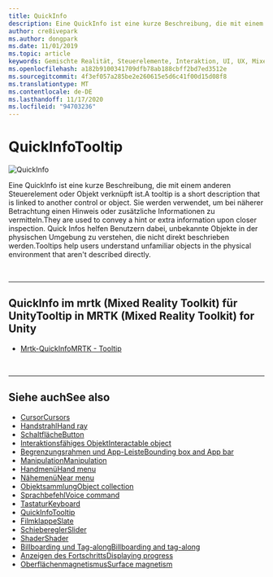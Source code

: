 ```yaml
---
title: QuickInfo
description: Eine QuickInfo ist eine kurze Beschreibung, die mit einem anderen Steuerelement oder Objekt verknüpft ist.
author: cre8ivepark
ms.author: dongpark
ms.date: 11/01/2019
ms.topic: article
keywords: Gemischte Realität, Steuerelemente, Interaktion, UI, UX, Mixed Reality-Headset, Windows Mixed Reality-Headset, Virtual Reality-Headset, hololens, ToolTip, mrtk, Mixed Reality Toolkit
ms.openlocfilehash: a182b9100341709dfb78ab188cbff2bd7ed3512e
ms.sourcegitcommit: 4f3ef057a285be2e260615e5d6c41f00d15d08f8
ms.translationtype: MT
ms.contentlocale: de-DE
ms.lasthandoff: 11/17/2020
ms.locfileid: "94703236"
---
```

# <a name="tooltip"></a><span data-ttu-id="41ab9-104">QuickInfo</span><span class="sxs-lookup"><span data-stu-id="41ab9-104">Tooltip</span></span>

![QuickInfo](images/UX_Hero_Tooltip.jpg)

<span data-ttu-id="41ab9-106">Eine QuickInfo ist eine kurze Beschreibung, die mit einem anderen Steuerelement oder Objekt verknüpft ist.</span><span class="sxs-lookup"><span data-stu-id="41ab9-106">A tooltip is a short description that is linked to another control or object.</span></span> <span data-ttu-id="41ab9-107">Sie werden verwendet, um bei näherer Betrachtung einen Hinweis oder zusätzliche Informationen zu vermitteln.</span><span class="sxs-lookup"><span data-stu-id="41ab9-107">They are used to convey a hint or extra information upon closer inspection.</span></span> <span data-ttu-id="41ab9-108">Quick Infos helfen Benutzern dabei, unbekannte Objekte in der physischen Umgebung zu verstehen, die nicht direkt beschrieben werden.</span><span class="sxs-lookup"><span data-stu-id="41ab9-108">Tooltips help users understand unfamiliar objects in the physical environment that aren't described directly.</span></span> 

<br>

---

## <a name="tooltip-in-mrtk-mixed-reality-toolkit-for-unity"></a><span data-ttu-id="41ab9-109">QuickInfo im mrtk (Mixed Reality Toolkit) für Unity</span><span class="sxs-lookup"><span data-stu-id="41ab9-109">Tooltip in MRTK (Mixed Reality Toolkit) for Unity</span></span>

* [<span data-ttu-id="41ab9-110">Mrtk-QuickInfo</span><span class="sxs-lookup"><span data-stu-id="41ab9-110">MRTK - Tooltip</span></span>](https://microsoft.github.io/MixedRealityToolkit-Unity/Documentation/README_Tooltip.html)

<br>

---

## <a name="see-also"></a><span data-ttu-id="41ab9-111">Siehe auch</span><span class="sxs-lookup"><span data-stu-id="41ab9-111">See also</span></span>

* [<span data-ttu-id="41ab9-112">Cursor</span><span class="sxs-lookup"><span data-stu-id="41ab9-112">Cursors</span></span>](cursors.md)
* [<span data-ttu-id="41ab9-113">Handstrahl</span><span class="sxs-lookup"><span data-stu-id="41ab9-113">Hand ray</span></span>](point-and-commit.md)
* [<span data-ttu-id="41ab9-114">Schaltfläche</span><span class="sxs-lookup"><span data-stu-id="41ab9-114">Button</span></span>](button.md)
* [<span data-ttu-id="41ab9-115">Interaktionsfähiges Objekt</span><span class="sxs-lookup"><span data-stu-id="41ab9-115">Interactable object</span></span>](interactable-object.md)
* [<span data-ttu-id="41ab9-116">Begrenzungsrahmen und App-Leiste</span><span class="sxs-lookup"><span data-stu-id="41ab9-116">Bounding box and App bar</span></span>](app-bar-and-bounding-box.md)
* [<span data-ttu-id="41ab9-117">Manipulation</span><span class="sxs-lookup"><span data-stu-id="41ab9-117">Manipulation</span></span>](direct-manipulation.md)
* [<span data-ttu-id="41ab9-118">Handmenü</span><span class="sxs-lookup"><span data-stu-id="41ab9-118">Hand menu</span></span>](hand-menu.md)
* [<span data-ttu-id="41ab9-119">Nähemenü</span><span class="sxs-lookup"><span data-stu-id="41ab9-119">Near menu</span></span>](near-menu.md)
* [<span data-ttu-id="41ab9-120">Objektsammlung</span><span class="sxs-lookup"><span data-stu-id="41ab9-120">Object collection</span></span>](object-collection.md)
* [<span data-ttu-id="41ab9-121">Sprachbefehl</span><span class="sxs-lookup"><span data-stu-id="41ab9-121">Voice command</span></span>](voice-input.md)
* [<span data-ttu-id="41ab9-122">Tastatur</span><span class="sxs-lookup"><span data-stu-id="41ab9-122">Keyboard</span></span>](keyboard.md)
* [<span data-ttu-id="41ab9-123">QuickInfo</span><span class="sxs-lookup"><span data-stu-id="41ab9-123">Tooltip</span></span>](tooltip.md)
* [<span data-ttu-id="41ab9-124">Filmklappe</span><span class="sxs-lookup"><span data-stu-id="41ab9-124">Slate</span></span>](slate.md)
* [<span data-ttu-id="41ab9-125">Schieberegler</span><span class="sxs-lookup"><span data-stu-id="41ab9-125">Slider</span></span>](slider.md)
* [<span data-ttu-id="41ab9-126">Shader</span><span class="sxs-lookup"><span data-stu-id="41ab9-126">Shader</span></span>](shader.md)
* [<span data-ttu-id="41ab9-127">Billboarding und Tag-along</span><span class="sxs-lookup"><span data-stu-id="41ab9-127">Billboarding and tag-along</span></span>](billboarding-and-tag-along.md)
* [<span data-ttu-id="41ab9-128">Anzeigen des Fortschritts</span><span class="sxs-lookup"><span data-stu-id="41ab9-128">Displaying progress</span></span>](progress.md)
* [<span data-ttu-id="41ab9-129">Oberflächenmagnetismus</span><span class="sxs-lookup"><span data-stu-id="41ab9-129">Surface magnetism</span></span>](surface-magnetism.md)
